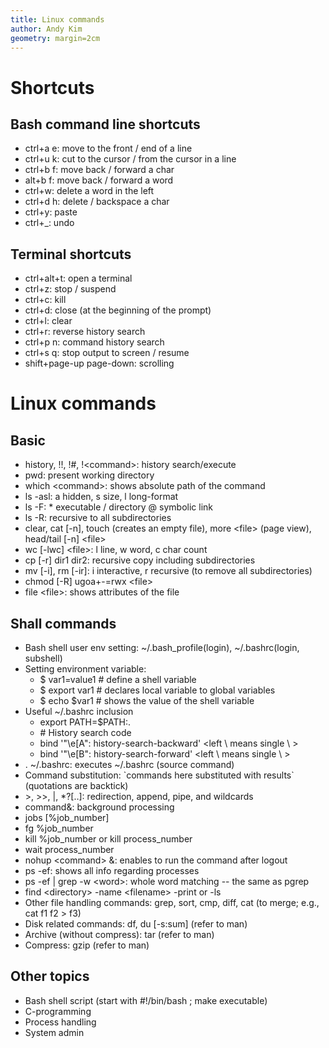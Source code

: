 ```yaml
---
title: Linux commands
author: Andy Kim
geometry: margin=2cm
---
```


# Shortcuts

## Bash command line shortcuts 
* ctrl+a e: move to the front / end of a line
* ctrl+u k: cut to the cursor / from the cursor in a line
* ctrl+b f: move back / forward a char
* alt+b f: move back / forward a word
* ctrl+w: delete a word in the left
* ctrl+d h: delete / backspace a char
* ctrl+y: paste
* ctrl+\_: undo 

## Terminal shortcuts
* ctrl+alt+t: open a terminal
* ctrl+z: stop / suspend
* ctrl+c: kill
* ctrl+d: close (at the beginning of the prompt)
* ctrl+l: clear
* ctrl+r: reverse history search
* ctrl+p n: command history search
* ctrl+s q: stop output to screen / resume
* shift+page-up page-down: scrolling

# Linux commands

## Basic
* history, !!, !#, !\<command\>: history search/execute
* pwd: present working directory
* which \<command\>: shows absolute path of the command
* ls -asl: a hidden, s size, l long-format
* ls -F: \* executable \/ directory @ symbolic link
* ls -R: recursive to all subdirectories
* clear, cat [-n], touch (creates an empty file), more \<file\> (page view), head/tail [-n] \<file\>
* wc [-lwc] \<file\>: l line, w word, c char count
* cp [-r] dir1 dir2: recursive copy including subdirectories
* mv [-i], rm [-ir]: i interactive, r recursive (to remove all subdirectories)
* chmod [-R] ugoa+-=rwx \<file\>
* file \<file\>: shows attributes of the file

## Shall commands
* Bash shell user env setting: ~/.bash_profile(login), ~/.bashrc(login, subshell)
* Setting environment variable: 
    * $ var1=value1  # define a shell variable
    * $ export var1  # declares local variable to global variables
    * $ echo $var1   # shows the value of the shell variable
* Useful ~/.bashrc inclusion
    *  export PATH=$PATH:.
    *  \# History search code
    *  bind '"\\e[A": history-search-backward' <left \\ means single \ >
    *  bind '"\\e[B": history-search-forward' <left \\ means single \ >
* . ~/.bashrc: executes ~/.bashrc (source command)
* Command substitution: \`commands here substituted with results\` (quotations are backtick)
* \>, \>\>, |, \*?[..]: redirection, append, pipe, and wildcards
* command&: background processing
* jobs [%job_number]
* fg %job_number
* kill %job_number or kill process_number
* wait process_number 
* nohup \<command\> &: enables to run the command after logout
* ps -ef: shows all info regarding processes
* ps -ef | grep -w \<word\>: whole word matching -- the same as pgrep
* find \<directory\> -name \<filename\> -print or -ls
* Other file handling commands: grep, sort, cmp, diff, cat (to merge; e.g., cat f1 f2 > f3)
* Disk related commands: df, du [-s:sum] (refer to man)
* Archive (without compress): tar (refer to man)
* Compress: gzip (refer to man) 

## Other topics
* Bash shell script (start with \#!/bin/bash ; make executable)
* C-programming
* Process handling
* System admin
